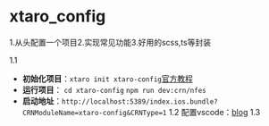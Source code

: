 # xtaro_config
1.从头配置一个项目2.实现常见功能3.好用的scss,ts等封装

1.1
- **初始化项目**：`xtaro init xtaro-config`[官方教程](https://pages.release.ctripcorp.com/xtaro/xtaro-platform/docs/tutorial/basic_guide/project_setup)
- **运行项目**：
`cd xtaro-config`
`npm run dev:crn/nfes`
- **启动地址**：`http://localhost:5389/index.ios.bundle?CRNModuleName=xtaro-config&CRNType=1`
1.2
配置vscode：[blog](https://bobbyhadz.com/blog/vscode-open-settings-json)
1.3